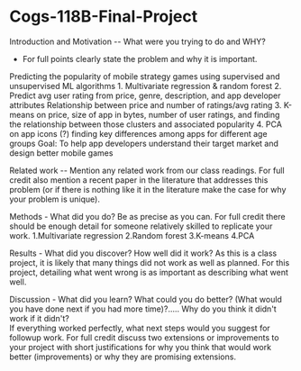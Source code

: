 # Cogs-118B-Final-Project
Introduction and Motivation -- What were you trying to do and WHY?
  - For full points clearly state the problem and why it is important.

Predicting the popularity of mobile strategy games using supervised and unsupervised ML algorithms
    1. Multivariate regression & random forest
    2. Predict avg user rating from price, genre, description, and app developer attributes
Relationship between price and number of ratings/avg rating
    3. K-means on price, size of app in bytes, number of user ratings, and finding the relationship between those clusters and associated popularity
    4. PCA on app icons (?) finding key differences among apps for different age groups
Goal: To help app developers understand their target market and design better mobile games

Related work -- Mention any related work from our class readings.
For full credit also mention a recent paper in the literature that addresses this problem
(or if there is nothing like it in the literature make the case for why your problem is unique).

Methods - What did you do?  Be as precise as you can.   For full credit there should be enough detail for someone relatively skilled to replicate your work.
    1.Multivariate regression
    2.Random forest
    3.K-means
    4.PCA

Results - What did you discover? How well did it work?  As this is a class project, it is likely that many things did not work as well as planned.  For this project, detailing what went wrong is as important as describing what went well.

Discussion - What did you learn?  What could you do better? (What would you
have done next if you had more time)?.....  Why do you think it didn't work if it didn't?  
If everything worked perfectly,  what next steps would you suggest for followup work.  For full credit discuss two extensions or improvements to your project with short justifications for why you think that would work better (improvements) or why they are promising extensions.
